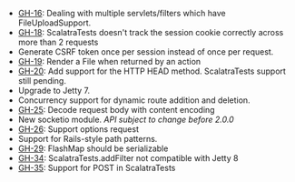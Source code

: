 * [GH-16](http://github.com/scalatra/scalatra/issues/16): Dealing with multiple servlets/filters which have FileUploadSupport.
* [GH-18](http://github.com/scalatra/scalatra/issues/18): ScalatraTests doesn't track the session cookie correctly across more than 2 requests
* Generate CSRF token once per session instead of once per request.
* [GH-19](http://github.com/scalatra/scalatra/issues/19): Render a File when returned by an action
* [GH-20](http://github.com/scalatra/scalatra/issues/20): Add support for the HTTP HEAD method.  ScalatraTests support still pending.
* Upgrade to Jetty 7.
* Concurrency support for dynamic route addition and deletion.
* [GH-25](http://github.com/scalatra/scalatra/issues/25): Decode request body with content encoding
* New socketio module. _API subject to change before 2.0.0_
* [GH-26](http://github.com/scalatra/scalatra/issues/26): Support options request
* Support for Rails-style path patterns.
* [GH-29](http://github.com/scalatra/scalatra/issues/29): FlashMap should be serializable
* [GH-34](http://github.com/scalatra/scalatra/issues/34): ScalatraTests.addFilter not compatible with Jetty 8
* [GH-35](http://github.com/scalatra/scalatra/issues/35): Support for POST in ScalatraTests
